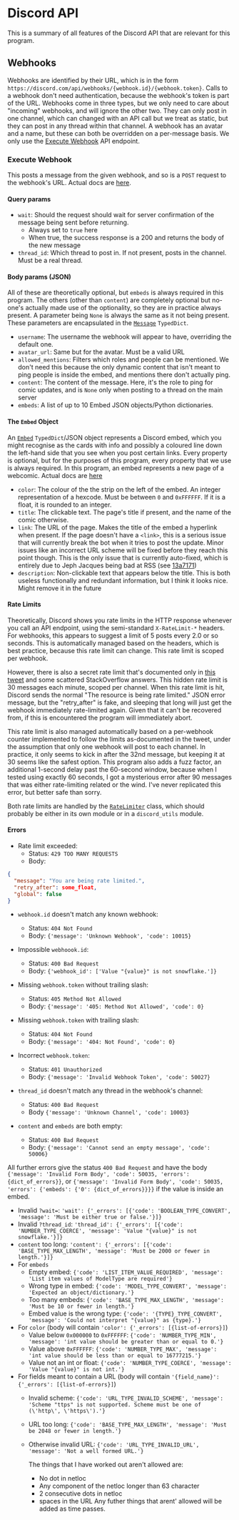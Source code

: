 # Discord API

This is a summary of all features of the Discord API that are relevant for this program.

## Webhooks

Webhooks are identified by their URL, which is in the form `https://discord.com/api/webhooks/{webhook.id}/{webhook.token}`.
Calls to a webhook don't need authentication, because the webhook's token is part of the URL.
Webhooks come in three types, but we only need to care about "incoming" webhooks, and will ignore the other two.
They can only post in one channel, which can changed with an API call but we treat as static, but they can post in any thread within that channel.
A webhook has an avatar and a name, but these can both be overridden on a per-message basis.
We only use the [Execute Webhook](https://discord.com/developers/docs/resources/webhook#execute-webhook) API endpoint.

### Execute Webhook

This posts a message from the given webhook, and so is a `POST` request to the webhook's URL.
Actual docs are [here](https://discord.com/developers/docs/resources/webhook#execute-webhook).

#### Query params

- `wait`: Should the request should wait for server confirmation of the message being sent before returning.
  - Always set to `true` here
  - When true, the success response is a 200 and returns the body of the new message
- `thread_id`: Which thread to post in. If not present, posts in the channel. Must be a real thread.

#### Body params (JSON)

All of these are theoretically optional, but `embeds` is always required in this program.
The others (other than `content`) are completely optional but no-one's actually made use of the optionality, so they are in practice always present.
A parameter being `None` is always the same as it not being present.
These parameters are encapsulated in the [`Message`](/src/rss_to_webhook/discord_types.py) `TypedDict`.

- `username`: The username the webhook will appear to have, overriding the default one.
- `avatar_url`: Same but for the avatar. Must be a valid URL
- `allowed_mentions`: Filters which roles and people can be mentioned. We don't need this because the only dynamic content that isn't meant to ping people is inside the embed, and mentions there don't actually ping.
- `content`: The content of the message. Here, it's the role to ping for comic updates, and is `None` only when posting to a thread on the main server
- `embeds`: A list of up to 10 Embed JSON objects/Python dictionaries.

#### The `Embed` Object

An [`Embed`](/src/rss_to_webhook/discord_types.py) `TypedDict`/JSON object represents a Discord embed, which you might recognise as the cards with info and possibly a coloured line down the left-hand side that you see when you post certain links.
Every property is optional, but for the purposes of this program, every property that we use is always required.
In this program, an embed represents a new page of a webcomic.
Actual docs are [here](https://discord.com/developers/docs/resources/channel#embed-object)

- `color`: The colour of the the strip on the left of the embed. An integer representation of a hexcode. Must be between `0` and `0xFFFFFF`. If it is a float, it is rounded to an integer.
- `title`: The clickable text. The page's title if present, and the name of the comic otherwise.
- `link`: The URL of the page. Makes the title of the embed a hyperlink when present. If the page doesn't have a `<link>`, this is a serious issue that will currently break the bot when it tries to post the update. Minor issues like an incorrect URL scheme will be fixed before they reach this point though. This is the only issue that is currently auto-fixed, which is entirely due to Jeph Jacques being bad at RSS (see [13a7171](https://github.com/mymoomin/RSStoWebhook/commit/13a7171be8f19164902a36e1f5abd587f852a303))
- `description`: Non-clickable text that appears below the title. This is both useless functionally and redundant information, but I think it looks nice. Might remove it in the future

#### Rate Limits

Theoretically, Discord shows you rate limits in the HTTP response whenever you call an API endpoint, using the semi-standard `X-RateLimit-*` headers.
For webhooks, this appears to suggest a limit of 5 posts every 2.0 or so seconds.
This is automatically managed based on the headers, which is best practice, because this rate limit can change.
This rate limit is scoped per webhook.

However, there is also a secret rate limit that's documented only in [this tweet](https://twitter.com/lolpython/status/967621046277820416) and some scattered StackOverflow answers.
This hidden rate limit is 30 messages each minute, scoped per channel.
When this rate limit is hit, Discord sends the normal "The resource is being rate limited." JSON error message, but the "retry_after" is fake, and sleeping that long will just get the webhook immediately rate-limited again.
Given that it can't be recovered from, if this is encountered the program will immediately abort.

This rate limit is also managed automatically based on a per-webhook counter implemented to follow the limits as-documented in the tweet, under the assumption that only one webhook will post to each channel.
In practice, it only seems to kick in after the 32nd message, but keeping it at 30 seems like the safest option.
This program also adds a fuzz factor, an additional 1-second delay past the 60-second window, because when I tested using exactly 60 seconds, I got a mysterious error after 90 messages that was either rate-limiting related or the wind.
I've never replicated this error, but better safe than sorry.

Both rate limits are handled by the [`RateLimiter`](/src/rss_to_webhook/check_feeds_and_update.py) class, which should probably be either in its own module or in a `discord_utils` module.

#### Errors

- Rate limit exceeded:
  - Status: `429 TOO MANY REQUESTS`
  - Body:

```json
{
  "message": "You are being rate limited.",
  "retry_after": some_float,
  "global": false
}
```

- `webhook.id` doesn't match any known webhook:
  - Status: `404 Not Found`
  - Body: `{'message': 'Unknown Webhook', 'code': 10015}`

- Impossible `webhoook.id`:
  - Status: `400 Bad Request`
  - Body: `{'webhook_id': ['Value "{value}" is not snowflake.']}`

- Missing `webhook.token` without trailing slash:
  - Status: `405 Method Not Allowed`
  - Body: `{'message': '405: Method Not Allowed', 'code': 0}`

- Missing `webhook.token` with trailing slash:
  - Status: `404 Not Found`
  - Body: `{'message': '404: Not Found', 'code': 0}`

- Incorrect `webhook.token`:
  - Status: `401 Unauthorized`
  - Body: `{'message': 'Invalid Webhook Token', 'code': 50027}`

- `thread_id` doesn't match any thread in the webhook's channel:
  - Status: `400 Bad Request`
  - Body `{'message': 'Unknown Channel', 'code': 10003}`
- `content` and `embeds` are both empty:
  - Status: `400 Bad Request`
  - Body: `{'message': 'Cannot send an empty message', 'code': 50006}`

All further errors give the status `400 Bad Request` and have the body `{'message': 'Invalid Form Body', 'code': 50035, 'errors': {dict_of_errors}}`, or `{'message': 'Invalid Form Body', 'code': 50035, 'errors': {'embeds': {'0': {dict_of_errors}}}}` if the value is inside an embed.

- Invalid `?wait=`: `'wait': {'_errors': [{'code': 'BOOLEAN_TYPE_CONVERT', 'message': 'Must be either true or false.'}]}`
- Invalid `?thread_id`: `'thread_id': {'_errors': [{'code': 'NUMBER_TYPE_COERCE', 'message': 'Value "{value}" is not snowflake.'}]}`
- `content` too long: `'content': {'_errors': [{'code': 'BASE_TYPE_MAX_LENGTH', 'message': 'Must be 2000 or fewer in length.'}]}`
- For `embeds`
  - Empty embed: `{'code': 'LIST_ITEM_VALUE_REQUIRED', 'message': 'List item values of ModelType are required'}`
  - Wrong type in embed: `{'code': 'MODEL_TYPE_CONVERT', 'message': 'Expected an object/dictionary.'}`
  - Too many embeds: `{'code': 'BASE_TYPE_MAX_LENGTH', 'message': 'Must be 10 or fewer in length.'}`
  - Embed value is the wrong type: `{'code': '{TYPE}_TYPE_CONVERT', 'message': 'Could not interpret "{value}" as {type}.'}`
- For `color` (body will contain `'color': {'_errors': [{list-of-errors}]`)
  - Value below `0x000000` to `0xFFFFFF`: `{'code': 'NUMBER_TYPE_MIN', 'message': 'int value should be greater than or equal to 0.'}`
  - Value above `0xFFFFFF`: `{'code': 'NUMBER_TYPE_MAX', 'message': 'int value should be less than or equal to 16777215.'}`
  - Value not an int or float: `{'code': 'NUMBER_TYPE_COERCE', 'message': 'Value "{value}" is not int.'}`
- For fields meant to contain a URL (body will contain `'{field_name}': {'_errors': [{list-of-errors}]`)
  - Invalid scheme: `{'code': 'URL_TYPE_INVALID_SCHEME', 'message': 'Scheme "ttps" is not supported. Scheme must be one of (\'http\', \'https\').'}`
  - URL too long: `{'code': 'BASE_TYPE_MAX_LENGTH', 'message': 'Must be 2048 or fewer in length.'}`
  - Otherwise invalid URL: `{'code': 'URL_TYPE_INVALID_URL', 'message': 'Not a well formed URL.'}`
  
    The things that I have worked out aren't allowed are:
    - No dot in netloc
    - Any component of the netloc longer than 63 character
    - 2 consecutive dots in netloc
    - spaces in the URL
    Any futher things that arent' allowed will be added as time passes.
